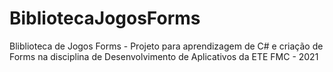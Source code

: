 # BibliotecaJogosForms
Bliblioteca de Jogos Forms - Projeto para aprendizagem de C# e criação de Forms na disciplina de Desenvolvimento de Aplicativos da ETE FMC - 2021
